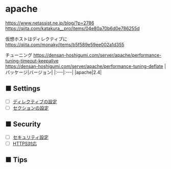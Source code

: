 # apache   
https://www.netassist.ne.jp/blog/?p=2786  
https://qiita.com/katakura__pro/items/04e80a70b6d0e786255d  
  
仮想ホストはディレクティブに  
https://qiita.com/monaky/items/b5f589e59ee002a1d355  
  
チューニング
https://densan-hoshigumi.com/server/apache/performance-tuning-timeout-keepalive  
https://densan-hoshigumi.com/server/apache/performance-tuning-deflate
|パッケージ|バージョン|
|:---|:---|
|apache|2.4|

## ■ Settings
- [ ] [ディレクティブの設定](https://github.com/thetaru/memorandum/tree/master/OS/Linux/CentOS8/apache/directive)
- [ ] [セクションの設定](https://github.com/thetaru/memorandum/tree/master/OS/Linux/CentOS8/apache/section)
## ■ Security
- [ ] [セキュリティ設定](https://github.com/thetaru/memorandum/tree/master/OS/Linux/CentOS8/apache/security)
- [ ] [HTTPS対応](https://github.com/thetaru/memorandum/tree/master/OS/Linux/CentOS8/apache/ssl)
## ■ Tips
